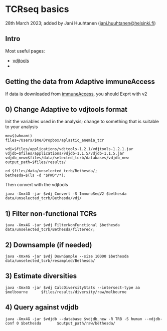 # TCRseq basics

28th March 2023; added by Jani Huuhtanen (jani.huuhtanen@helsinki.fi)

## Intro

Most useful pages:

* [vdjtools](https://vdjtools-doc.readthedocs.io/en/master/input.html)
* 

## Getting the data from Adaptive immuneAccess

If data is downloaded from [immuneAccess](https://clients.adaptivebiotech.com/login), you should Exprt with v2 

## 0) Change Adaptive to vdjtools format 

Init the variables used in the analysis; change to something that is suitable to your analysis
```
me=$(whoami)
files=/Users/$me/Dropbox/aplastic_anemia_tcr

vdj=$files/applications/vdjtools-1.2.1/vdjtools-1.2.1.jar
vdjdb=$files/applications/vdjdb-1.1.5/vdjdb-1.1.5.jar
vdjdb_new=$files/data/selected_tcrb/databases/vdjdb_new
output_path=$files/results/

cd $files/data/unselected_tcrb/Bethesda/;
bethesda=$(ls -d "$PWD"/*);

```

Then convert with the vdjtools

```
java -Xmx4G -jar $vdj Convert -S ImmunoSeqV2 $bethesda data/unselected_tcrb/Bethesda/vdj/
```

## 1) Filter non-functional TCRs 

```
java -Xmx4G -jar $vdj FilterNonFunctional $bethesda data/unselected_tcrb/Bethesda/filtered/;
```

## 2) Downsample (if needed)

```
java -Xmx4G -jar $vdj DownSample --size 10000 $bethesda            data/unselected_tcrb/resampled/Bethesda/
```

## 3) Estimate diversities

```
java -Xmx4G -jar $vdj CalcDiversityStats --intersect-type aa $melbourne      $files/results/diversity/raw/melbourne
```

## 4) Query against vdjdb

```
java -Xmx4G -jar $vdjdb --database $vdjdb_new -R TRB -S human --vdjdb-conf 0 $bethesda       $output_path/raw/bethesda/
```

